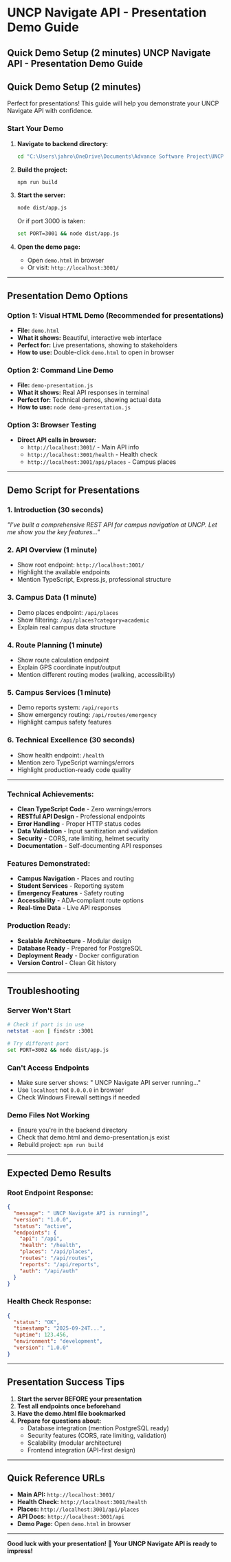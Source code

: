 # UNCP Navigate API - Presentation Demo Guide

## Quick Demo Setup (2 minutes) UNCP Navigate API - Presentation Demo Guide

## Quick Demo Setup (2 minutes)

Perfect for presentations! This guide will help you demonstrate your UNCP Navigate API with confidence.

### Start Your Demo

1. **Navigate to backend directory:**

   ```bash
   cd "C:\Users\jahro\OneDrive\Documents\Advance Software Project\UNCP Nav Backend\uncp-navigate\backend"
   ```

2. **Build the project:**

   ```bash
   npm run build
   ```

3. **Start the server:**

   ```bash
   node dist/app.js
   ```

   Or if port 3000 is taken:

   ```bash
   set PORT=3001 && node dist/app.js
   ```

4. **Open the demo page:**
   - Open `demo.html` in browser
   - Or visit: `http://localhost:3001/`

---

## Presentation Demo Options

### Option 1: Visual HTML Demo (Recommended for presentations)

- **File:** `demo.html`
- **What it shows:** Beautiful, interactive web interface
- **Perfect for:** Live presentations, showing to stakeholders
- **How to use:** Double-click `demo.html` to open in browser

### Option 2: Command Line Demo

- **File:** `demo-presentation.js`
- **What it shows:** Real API responses in terminal
- **Perfect for:** Technical demos, showing actual data
- **How to use:** `node demo-presentation.js`

### Option 3: Browser Testing

- **Direct API calls in browser:**
  - `http://localhost:3001/` - Main API info
  - `http://localhost:3001/health` - Health check
  - `http://localhost:3001/api/places` - Campus places

---

## Demo Script for Presentations

### 1. Introduction (30 seconds)

_"I've built a comprehensive REST API for campus navigation at UNCP. Let me show you the key features..."_

### 2. API Overview (1 minute)

- Show root endpoint: `http://localhost:3001/`
- Highlight the available endpoints
- Mention TypeScript, Express.js, professional structure

### 3. Campus Data (1 minute)

- Demo places endpoint: `/api/places`
- Show filtering: `/api/places?category=academic`
- Explain real campus data structure

### 4. Route Planning (1 minute)

- Show route calculation endpoint
- Explain GPS coordinate input/output
- Mention different routing modes (walking, accessibility)

### 5. Campus Services (1 minute)

- Demo reports system: `/api/reports`
- Show emergency routing: `/api/routes/emergency`
- Highlight campus safety features

### 6. Technical Excellence (30 seconds)

- Show health endpoint: `/health`
- Mention zero TypeScript warnings/errors
- Highlight production-ready code quality

---

### **Technical Achievements:**

- **Clean TypeScript Code** - Zero warnings/errors
- **RESTful API Design** - Professional endpoints
- **Error Handling** - Proper HTTP status codes
- **Data Validation** - Input sanitization and validation
- **Security** - CORS, rate limiting, helmet security
- **Documentation** - Self-documenting API responses

### **Features Demonstrated:**

- **Campus Navigation** - Places and routing
- **Student Services** - Reporting system
- **Emergency Features** - Safety routing
- **Accessibility** - ADA-compliant route options
- **Real-time Data** - Live API responses

### **Production Ready:**

- **Scalable Architecture** - Modular design
- **Database Ready** - Prepared for PostgreSQL
- **Deployment Ready** - Docker configuration
- **Version Control** - Clean Git history

---

## Troubleshooting

### Server Won't Start

```bash
# Check if port is in use
netstat -aon | findstr :3001

# Try different port
set PORT=3002 && node dist/app.js
```

### Can't Access Endpoints

- Make sure server shows: " UNCP Navigate API server running..."
- Use `localhost` not `0.0.0.0` in browser
- Check Windows Firewall settings if needed

### Demo Files Not Working

- Ensure you're in the backend directory
- Check that demo.html and demo-presentation.js exist
- Rebuild project: `npm run build`

---

## Expected Demo Results

### Root Endpoint Response:

```json
{
  "message": " UNCP Navigate API is running!",
  "version": "1.0.0",
  "status": "active",
  "endpoints": {
    "api": "/api",
    "health": "/health",
    "places": "/api/places",
    "routes": "/api/routes",
    "reports": "/api/reports",
    "auth": "/api/auth"
  }
}
```

### Health Check Response:

```json
{
  "status": "OK",
  "timestamp": "2025-09-24T...",
  "uptime": 123.456,
  "environment": "development",
  "version": "1.0.0"
}
```

---

## Presentation Success Tips

1. **Start the server BEFORE your presentation**
2. **Test all endpoints once beforehand**
3. **Have the demo.html file bookmarked**
4. **Prepare for questions about:**
   - Database integration (mention PostgreSQL ready)
   - Security features (CORS, rate limiting, validation)
   - Scalability (modular architecture)
   - Frontend integration (API-first design)

---

## Quick Reference URLs

- **Main API:** `http://localhost:3001/`
- **Health Check:** `http://localhost:3001/health`
- **Places:** `http://localhost:3001/api/places`
- **API Docs:** `http://localhost:3001/api`
- **Demo Page:** Open `demo.html` in browser

---

**Good luck with your presentation! 🚀 Your UNCP Navigate API is ready to impress!**
